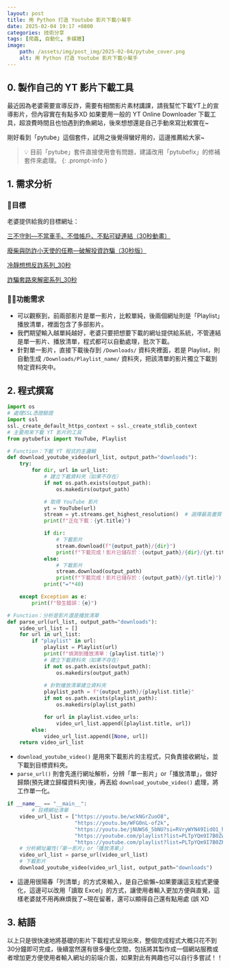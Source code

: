 ```yaml
---
layout: post
title: 用 Python 打造 Youtube 影片下載小幫手
date: 2025-02-04 19:17 +0800
categories: 技術分享
tags: [爬蟲, 自動化, 多媒體]
image:
    path: /assets/img/post_img/2025-02-04/pytube_cover.png
    alt: 用 Python 打造 Youtube 影片下載小幫手
---
```


## 0. 製作自己的 YT 影片下載工具

最近因為老婆需要宣導反詐，需要有相關影片素材講課，請我幫忙下載YT上的宣導影片，但內容實在有點多XD 如果要用一般的 YT Online Downloader 下載工具，超浪費時間且也怕遇到釣魚網站，後來想想還是自己手動來寫比較實在~

剛好看到「pytube」這個套件，試用之後覺得蠻好用的，這邊推薦給大家~

>💡 目前「pytube」套件直接使用會有問題，建議改用「pytubefix」的修補套件來處理。
{: .prompt-info }

## 1. 需求分析

### 🎯目標

老婆提供給我的目標網址：

[三不守則—不當車手、不借帳戶、不點可疑連結（30秒動畫）](https://youtu.be/wckNGrZuoO8)

[廢柴與防詐小天使的任務—破解投資詐騙（30秒版）](https://youtu.be/WFG0nL-of2k)

[冷靜想想反詐系列_30秒](https://youtube.com/playlist?list=PLTpYQm9I7B0Zw0KU7qkjqLOIVqLljNf8G&si=P6pZTDmT9DWSryp-)

[詐騙套路來解密系列_30秒](https://youtube.com/playlist?list=PLTpYQm9I7B0ZPgE_LP_GfaPxrxydawDIP&si=eg2xrhAcIO3vUWzz)

### 🧑‍💼功能需求

- 可以觀察到，前兩部影片是單一影片，比較單純，後兩個網址則是「Playlist」播放清單，裡面包含了多部影片。
- 我們期望輸入越單純越好，老婆只要把想要下載的網址提供給系統，不管連結是單一影片、播放清單，程式都可以自動處理，批次下載。
- 針對單一影片，直接下載後存到 `/Downloads/` 資料夾裡面，若是 Playlist，則自動生成 `/Downloads/Playlist_name/` 資料夾，把該清單的影片獨立下載到特定資料夾中。

## 2. 程式撰寫

```python
import os
# 處理SSL憑證驗證
import ssl
ssl._create_default_https_context = ssl._create_stdlib_context
# 主要用來下載 YT 影片的工具
from pytubefix import YouTube, Playlist
```

```python
# Function：下載 YT 程式的主邏輯
def download_youtube_video(url_list, output_path="downloads"):
    try:
        for dir, url in url_list:
            # 建立下載資料夾（如果不存在）
            if not os.path.exists(output_path):
                os.makedirs(output_path)

            # 取得 YouTube 影片
            yt = YouTube(url)
            stream = yt.streams.get_highest_resolution()  # 選擇最高畫質
            print(f"正在下載：{yt.title}")

            if dir:
                # 下載影片
                stream.download(f"{output_path}/{dir}")
                print(f"下載完成！影片已儲存於：{output_path}/{dir}/{yt.title}")
            else:
                # 下載影片
                stream.download(output_path)
                print(f"下載完成！影片已儲存於：{output_path}/{yt.title}")
            print("="*40)

    except Exception as e:
        print(f"發生錯誤：{e}")

# Function：分析是影片還是播放清單
def parse_url(url_list, output_path="downloads"):
    video_url_list = []
    for url in url_list:
        if "playlist" in url:
            playlist = Playlist(url)
            print(f"偵測到播放清單：{playlist.title}")
            # 建立下載資料夾（如果不存在）
            if not os.path.exists(output_path):
                os.makedirs(output_path)
            
            # 針對播放清單建立資料夾
            playlist_path = f"{output_path}/{playlist.title}"
            if not os.path.exists(playlist_path):
                os.makedirs(playlist_path)

            for url in playlist.video_urls:
                video_url_list.append([playlist.title, url])
        else:
            video_url_list.append([None, url])
    return video_url_list
```

- `download_youtube_video()` 是用來下載影片的主程式，只負責接收網址，並下載到目標資料夾。
- `parse_url()` 則會先進行網址解析，分辨「單一影片」or「播放清單」，做好歸類(預先建立歸檔資料夾)後，再丟給 `download_youtube_video()` 處理，將工作單一化。

```python
if __name__ == "__main__":
		# 目標網址清單
    video_url_list = ["https://youtu.be/wckNGrZuoO8",
                      "https://youtu.be/WFG0nL-of2k",
                      "https://youtu.be/jNUWS6_5bNU?si=RVryWYN49IidO1_h",
                      "https://youtube.com/playlist?list=PLTpYQm9I7B0Zw0KU7qkjqLOIVqLljNf8G&si=P6pZTDmT9DWSryp-",
                      "https://youtube.com/playlist?list=PLTpYQm9I7B0ZPgE_LP_GfaPxrxydawDIP&si=eg2xrhAcIO3vUWzz"]
    # 分析網址屬性(「單一影片」or「播放清單」)
    video_url_list = parse_url(video_url_list)
    # 下載影片
    download_youtube_video(video_url_list, output_path="downloads")
```

- 這邊用很陽春「列清單」的方式來輸入，是自己偷懶~如果要讓這支程式更優化，這邊可以改用「讀取 Excel」的方式，讓使用者輸入更加方便與直覺，這樣老婆就不用再麻煩我了~現在留著，還可以顯得自己還有點用處 (誤 XD

## 3. 結語

以上只是很快速地將基礎的影片下載程式呈現出來，整個完成程式大概只花不到30分鐘即可完成，後續當然還有很多優化空間，包括將其製作成一個網站服務或者增加更方便使用者輸入網址的前端介面，如果對此有興趣也可以自行多嘗試！！
